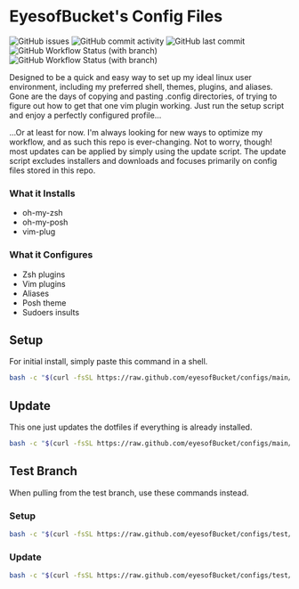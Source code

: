# EyesofBucket's Config Files
![GitHub issues](https://img.shields.io/github/issues/EyesofBucket/configs) ![GitHub commit activity](https://img.shields.io/github/commit-activity/m/EyesofBucket/configs) ![GitHub last commit](https://img.shields.io/github/last-commit/EyesofBucket/configs) ![GitHub Workflow Status (with branch)](https://img.shields.io/github/actions/workflow/status/EyesofBucket/configs/main.yml?branch=main&label=main) ![GitHub Workflow Status (with branch)](https://img.shields.io/github/actions/workflow/status/EyesofBucket/configs/main.yml?branch=test&label=test)

Designed to be a quick and easy way to set up my ideal linux user environment, including my preferred shell, themes, plugins, and aliases.  Gone are the days of copying and pasting .config directories, of trying to figure out how to get that one vim plugin working.  Just run the setup script and enjoy a perfectly configured profile...

...Or at least for now.  I'm always looking for new ways to optimize my workflow, and as such this repo is ever-changing. Not to worry, though! most updates can be applied by simply using the update script.  The update script excludes installers and downloads and focuses primarily on config files stored in this repo.

### What it Installs
- oh-my-zsh
- oh-my-posh
- vim-plug

### What it Configures
- Zsh plugins
- Vim plugins
- Aliases
- Posh theme
- Sudoers insults

## Setup
For initial install, simply paste this command in a shell.
```bash
bash -c "$(curl -fsSL https://raw.github.com/eyesofBucket/configs/main/setup.sh)" ""
```
## Update
This one just updates the dotfiles if everything is already installed.
```bash
bash -c "$(curl -fsSL https://raw.github.com/eyesofBucket/configs/main/update.sh)" ""
```
## Test Branch
When pulling from the test branch, use these commands instead.
### Setup
```bash
bash -c "$(curl -fsSL https://raw.github.com/eyesofBucket/configs/test/setup.sh)" "" -b test
```
### Update
```bash
bash -c "$(curl -fsSL https://raw.github.com/eyesofBucket/configs/test/update.sh)" "" -b test
```
